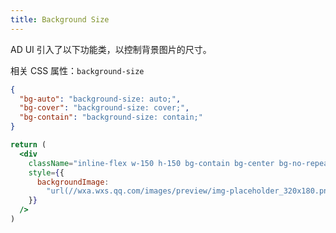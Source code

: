 ```yaml
---
title: Background Size
---
```


AD UI 引入了以下功能类，以控制背景图片的尺寸。

相关 CSS 属性：`background-size`

```json classes
{
  "bg-auto": "background-size: auto;",
  "bg-cover": "background-size: cover;",
  "bg-contain": "background-size: contain;"
}
```

```jsx acss
return (
  <div
    className="inline-flex w-150 h-150 bg-contain bg-center bg-no-repeat rounded-4 shadow-tp-gray-100"
    style={{
      backgroundImage:
        "url(//wxa.wxs.qq.com/images/preview/img-placeholder_320x180.png)",
    }}
  />
)
```
